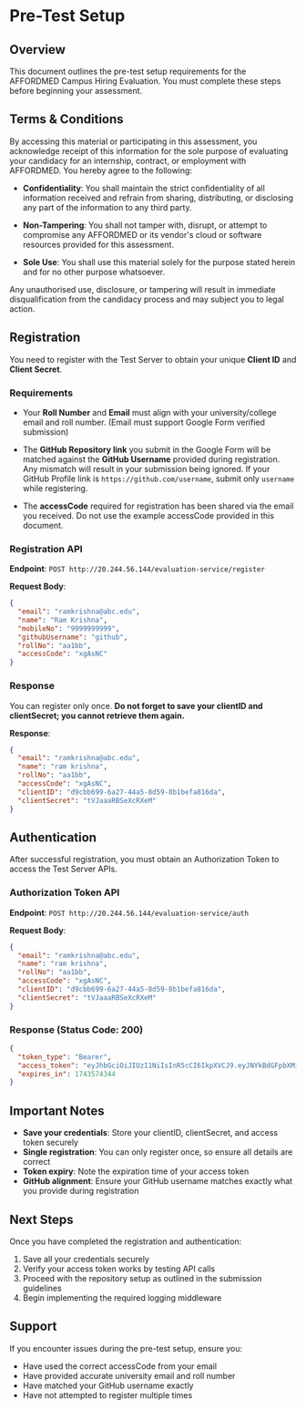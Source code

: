 # Pre-Test Setup

## Overview
This document outlines the pre-test setup requirements for the AFFORDMED Campus Hiring Evaluation. You must complete these steps before beginning your assessment.

## Terms & Conditions

By accessing this material or participating in this assessment, you acknowledge receipt of this information for the sole purpose of evaluating your candidacy for an internship, contract, or employment with AFFORDMED. You hereby agree to the following:

- **Confidentiality**: You shall maintain the strict confidentiality of all information received and refrain from sharing, distributing, or disclosing any part of the information to any third party.

- **Non-Tampering**: You shall not tamper with, disrupt, or attempt to compromise any AFFORDMED or its vendor's cloud or software resources provided for this assessment.

- **Sole Use**: You shall use this material solely for the purpose stated herein and for no other purpose whatsoever.

Any unauthorised use, disclosure, or tampering will result in immediate disqualification from the candidacy process and may subject you to legal action.

## Registration

You need to register with the Test Server to obtain your unique **Client ID** and **Client Secret**.

### Requirements

- Your **Roll Number** and **Email** must align with your university/college email and roll number. (Email must support Google Form verified submission)

- The **GitHub Repository link** you submit in the Google Form will be matched against the **GitHub Username** provided during registration. Any mismatch will result in your submission being ignored. If your GitHub Profile link is `https://github.com/username`, submit only `username` while registering.

- The **accessCode** required for registration has been shared via the email you received. Do not use the example accessCode provided in this document.

### Registration API

**Endpoint**: `POST http://20.244.56.144/evaluation-service/register`

**Request Body**:
```json
{
  "email": "ramkrishna@abc.edu",
  "name": "Ram Krishna",
  "mobileNo": "9999999999",
  "githubUsername": "github",
  "rollNo": "aa1bb",
  "accessCode": "xgAsNC"
}
```

### Response

You can register only once. **Do not forget to save your clientID and clientSecret; you cannot retrieve them again.**

**Response**:
```json
{
  "email": "ramkrishna@abc.edu",
  "name": "ram krishna",
  "rollNo": "aa1bb",
  "accessCode": "xgAsNC",
  "clientID": "d9cbb699-6a27-44a5-8d59-8b1befa816da",
  "clientSecret": "tVJaaaRBSeXcRXeM"
}
```

## Authentication

After successful registration, you must obtain an Authorization Token to access the Test Server APIs.

### Authorization Token API

**Endpoint**: `POST http://20.244.56.144/evaluation-service/auth`

**Request Body**:
```json
{
  "email": "ramkrishna@abc.edu",
  "name": "ram krishna",
  "rollNo": "aa1bb",
  "accessCode": "xgAsNC",
  "clientID": "d9cbb699-6a27-44a5-8d59-8b1befa816da",
  "clientSecret": "tVJaaaRBSeXcRXeM"
}
```

### Response (Status Code: 200)

```json
{
  "token_type": "Bearer",
  "access_token": "eyJhbGciOiJIUzI1NiIsInR5cCI6IkpXVCJ9.eyJNYkBdGFpbXMiOnsiZhXIi...",
  "expires_in": 1743574344
}
```

## Important Notes

- **Save your credentials**: Store your clientID, clientSecret, and access token securely
- **Single registration**: You can only register once, so ensure all details are correct
- **Token expiry**: Note the expiration time of your access token
- **GitHub alignment**: Ensure your GitHub username matches exactly what you provide during registration

## Next Steps

Once you have completed the registration and authentication:

1. Save all your credentials securely
2. Verify your access token works by testing API calls
3. Proceed with the repository setup as outlined in the submission guidelines
4. Begin implementing the required logging middleware

## Support

If you encounter issues during the pre-test setup, ensure you:
- Have used the correct accessCode from your email
- Have provided accurate university email and roll number
- Have matched your GitHub username exactly
- Have not attempted to register multiple times 
